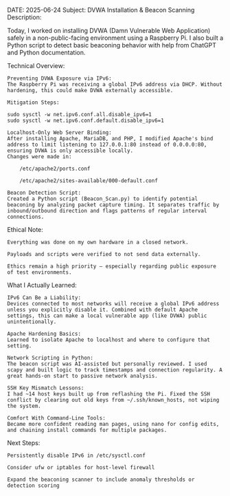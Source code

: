 DATE: 2025-06-24
Subject: DVWA Installation & Beacon Scanning
Description:

Today, I worked on installing DVWA (Damn Vulnerable Web Application) safely in a non-public-facing environment using a Raspberry Pi. I also built a Python script to detect basic beaconing behavior with help from ChatGPT and Python documentation.


Technical Overview:

    Preventing DVWA Exposure via IPv6:
    The Raspberry Pi was receiving a global IPv6 address via DHCP. Without hardening, this could make DVWA externally accessible.

    Mitigation Steps:

    sudo sysctl -w net.ipv6.conf.all.disable_ipv6=1  
    sudo sysctl -w net.ipv6.conf.default.disable_ipv6=1

    Localhost-Only Web Server Binding:
    After installing Apache, MariaDB, and PHP, I modified Apache's bind address to limit listening to 127.0.0.1:80 instead of 0.0.0.0:80, ensuring DVWA is only accessible locally.
    Changes were made in:

        /etc/apache2/ports.conf

        /etc/apache2/sites-available/000-default.conf

    Beacon Detection Script:
    Created a Python script (Beacon_Scan.py) to identify potential beaconing by analyzing packet capture timing. It separates traffic by inbound/outbound direction and flags patterns of regular interval connections.

Ethical Note:

    Everything was done on my own hardware in a closed network.

    Payloads and scripts were verified to not send data externally.

    Ethics remain a high priority — especially regarding public exposure of test environments.

What I Actually Learned:

    IPv6 Can Be a Liability:
    Devices connected to most networks will receive a global IPv6 address unless you explicitly disable it. Combined with default Apache settings, this can make a local vulnerable app (like DVWA) public unintentionally.

    Apache Hardening Basics:
    Learned to isolate Apache to localhost and where to configure that setting.

    Network Scripting in Python:
    The beacon script was AI-assisted but personally reviewed. I used scapy and built logic to track timestamps and connection regularity. A great hands-on start to passive network analysis.

    SSH Key Mismatch Lessons:
    I had ~14 host keys built up from reflashing the Pi. Fixed the SSH conflict by clearing out old keys from ~/.ssh/known_hosts, not wiping the system.

    Comfort With Command-Line Tools:
    Became more confident reading man pages, using nano for config edits, and chaining install commands for multiple packages.

Next Steps:

    Persistently disable IPv6 in /etc/sysctl.conf

    Consider ufw or iptables for host-level firewall

    Expand the beaconing scanner to include anomaly thresholds or detection scoring
